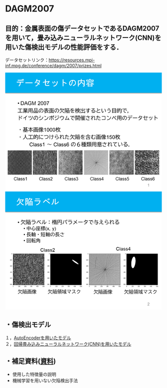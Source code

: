 # DAGM2007
## 目的：金属表面の傷データセットであるDAGM2007を用いて，畳み込みニューラルネットワーク(CNN)を用いた傷検出モデルの性能評価をする．
データセットリンク：https://resources.mpi-inf.mpg.de/conference/dagm/2007/prizes.html  
  
![1](https://github.com/kentaro-fujita/DAGM2007/blob/master/スライド画像/Top_1.PNG)
![2](https://github.com/kentaro-fujita/DAGM2007/blob/master/スライド画像/Top_2.PNG)
  
## ・傷検出モデル
１，[AutoEncoderを用いたモデル](https://github.com/kentaro-fujita/DAGM2007/blob/master/AutoEncoder)  
２，[回帰畳み込みニューラルネットワーク(CNN)を用いたモデル](https://github.com/kentaro-fujita/DAGM2007/blob/master/回帰CNN) 
  
## ・補足資料([**資料**](https://github.com/kentaro-fujita/DAGM2007/blob/master/補足資料.pdf))  
* 使用した特徴量の説明
* 機械学習を用いない欠陥検出手法
